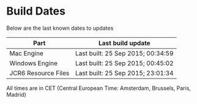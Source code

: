 # Build Dates

Below are the last known dates to updates

Part | Last build update
-----|-----
Mac Engine | Last built: 25 Sep 2015; 00:34:59
Windows Engine | Last built: 25 Sep 2015; 00:45:02
JCR6 Resource Files | Last built: 25 Sep 2015; 23:01:34
All times are in CET (Central European Time: Amsterdam, Brussels, Paris, Madrid)



